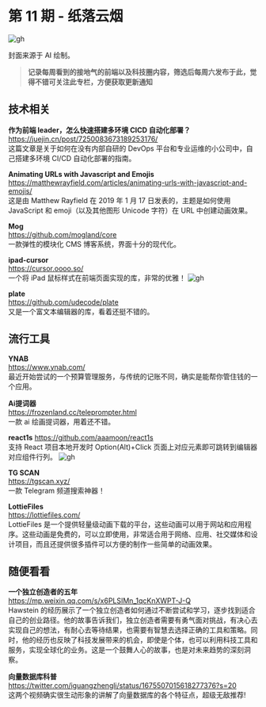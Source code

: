 # 第 11 期 - 纸落云烟
![gh](https://cdn.jsdelivr.net/gh/BarryYangi/ObsStaticData@main/obsidian/1689995206000priuwj.png)

封面来源于 AI 绘制。

>**记录每周看到的接地气的前端以及科技圈内容，筛选后每周六发布于此，觉得不错可关注此专栏，方便获取更新通知**

## 技术相关
**作为前端 leader，怎么快速搭建多环境 CICD 自动化部署？** \
https://juejin.cn/post/7250083673189253176/ \
这篇文章是关于如何在没有内部自研的 DevOps 平台和专业运维的小公司中，自己搭建多环境 CI/CD 自动化部署的指南。

**Animating URLs with Javascript and Emojis** \
https://matthewrayfield.com/articles/animating-urls-with-javascript-and-emojis/ \
这是由 Matthew Rayfield 在 2019 年 1 月 17 日发表的，主题是如何使用 JavaScript 和 emoji（以及其他图形 Unicode 字符）在 URL 中创建动画效果。

**Mog** \
https://github.com/mogland/core \
一款弹性的模块化 CMS 博客系统，界面十分的现代化。

**ipad-cursor** \
https://cursor.oooo.so/ \
一个将 iPad 鼠标样式在前端页面实现的库，非常的优雅！
![gh](https://cdn.jsdelivr.net/gh/BarryYangi/ObsStaticData@main/obsidian/1689387289000ilqxme.gif)

**plate** \
https://github.com/udecode/plate \
又是一个富文本编辑器的库，看着还挺不错的。

## 流行工具
**YNAB** \
https://www.ynab.com/ \
最近开始尝试的一个预算管理服务，与传统的记账不同，确实是能帮你管住钱的一个应用。

**Ai提词器** \
https://frozenland.cc/teleprompter.html \
一款 ai 绘画提词器，用着还不错。

**react1s**
https://github.com/aaamoon/react1s \
支持 React 项目本地开发时 Option(Alt)+Click 页面上对应元素即可跳转到编辑器对应组件行列。
![gh](https://cdn.jsdelivr.net/gh/BarryYangi/ObsStaticData@main/obsidian/1689387745000phgid7.gif)

**TG SCAN** \
https://tgscan.xyz/ \
一款 Telegram 频道搜索神器！

**LottieFiles** \
https://lottiefiles.com/ \
LottieFiles 是一个提供轻量级动画下载的平台，这些动画可以用于网站和应用程序。这些动画是免费的，可以立即使用，非常适合用于网络、应用、社交媒体和设计项目，而且还提供很多插件可以方便的制作一些简单的动画效果。

## 随便看看
**一个独立创造者的五年** \
https://mp.weixin.qq.com/s/x6PLSIMn_1qcKnXWPT-J-Q \
Hawstein 的经历展示了一个独立创造者如何通过不断尝试和学习，逐步找到适合自己的创业路径。他的故事告诉我们，独立创造者需要有勇气面对挑战，有决心去实现自己的想法，有耐心去等待结果，也需要有智慧去选择正确的工具和策略。同时，他的经历也反映了科技发展带来的机会，即使是个体，也可以利用科技工具和服务，实现全球化的业务。这是一个鼓舞人心的故事，也是对未来趋势的深刻洞察。

**向量数据库科普** \
https://twitter.com/iguangzhengli/status/1675507015618277376?s=20 \
这两个视频确实很生动形象的讲解了向量数据库的各个特征点，超级无敌推荐!

